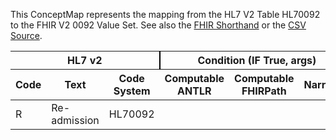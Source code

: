 
This ConceptMap represents the mapping from the HL7 V2 Table HL70092 to the FHIR V2 0092 Value Set. See also the <a href='https://github.com/HL7/v2-to-fhir/blob/master/tank/Table HL70092 to V2 0092.fsh'>FHIR Shorthand</a> or the <a href='https://github.com/HL7/v2-to-fhir/blob/master/mappings/codesystems/HL7 Concept Map_ Readmission Indicator - Sheet1.csv'>CSV Source</a>.
<table class='grid'><thead>
<tr><th colspan='3' style='border-right: 2px solid black;'>HL7 v2</th><th colspan='3' style='border-right: 2px solid black;'>Condition (IF True, args)</th><th colspan='4'>HL7 FHIR</th><th rowspan='2'>Comments</th></tr>
<tr><th>Code</th><th>Text</th><th>Code System</th><th>Computable ANTLR</th><th>Computable FHIRPath</th><th>Narrative</th><th>Code</th><th>Proposed Extension</th><th>Display</th><th>Code System</th></tr></thead>
<tbody>
<tr><td>R</td><td>Re-admission</td><td style='border-right: 2px'>HL70092</td><td></td><td></td><td style='border-right: 2px'></td><td>R</td><td></td><td>Re-admission</td><td><a href='https://hl7.org/fhir/R4/v2/0092/index.html)'>http://terminology.hl7.org/CodeSystem/v2-0092</a></td><td></td></tr>
</tbody></table>
